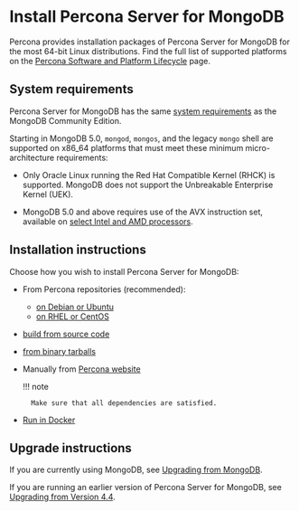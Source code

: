 # Install Percona Server for MongoDB

Percona provides installation packages of Percona Server for MongoDB for the most 64-bit Linux distributions. Find the full list of supported platforms on the [Percona Software and Platform Lifecycle](https://www.percona.com/services/policies/percona-software-platform-lifecycle#mongodb) page.

## System requirements

Percona Server for MongoDB has the same [system requirements](https://www.mongodb.com/docs/v5.0/administration/production-notes/#x86_64) as the MongoDB Community Edition.

Starting in MongoDB 5.0, `mongod`, `mongos`, and the legacy `mongo` shell are supported on x86_64 platforms that must meet these minimum micro-architecture requirements:

* Only Oracle Linux running the Red Hat Compatible Kernel (RHCK) is supported. MongoDB does not support the Unbreakable Enterprise Kernel (UEK).

* MongoDB 5.0 and above requires use of the AVX instruction set, available on 
[select Intel and AMD processors](https://en.wikipedia.org/wiki/Advanced_Vector_Extensions#CPUs_with_AVX). 

## Installation instructions

Choose how you wish to install Percona Server for MongoDB:

* From Percona repositories (recommended):

    * [on Debian or Ubuntu](apt.md#apt)
    * [on RHEL or CentOS](yum.md#yum)

* [build from source code](source.md)
* [from binary tarballs](tarball.md)
* Manually from [Percona website](https://www.percona.com/downloads/percona-server-mongodb-5.0/)
   
    !!! note

        Make sure that all dependencies are satisfied.

* [Run in Docker](docker.md)


## Upgrade instructions

If you are currently using MongoDB, see [Upgrading from MongoDB](upgrade-from-mongodb.md).

If you are running an earlier version of Percona Server for MongoDB, see [Upgrading from Version 4.4](upgrade-from-44.md).

